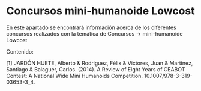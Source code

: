 # Concursos mini-humanoide Lowcost

En este apartado se encontrará información acerca de los diferentes concursos realizados con la temática de Concursos -> mini-humanoide Lowcost


Contenido: 

[1] JARDÓN HUETE, Alberto & Rodriguez, Félix & Victores, Juan & Martinez, Santiago & Balaguer, Carlos. (2014). A Review of Eight Years of CEABOT Contest: A National Wide Mini Humanoids Competition. 10.1007/978-3-319-03653-3_4. 
